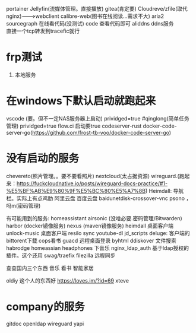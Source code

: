   portainer
  Jellyfin(流媒体管理。直接播放)
  gitea(肯定要)
  Cloudreve/zfile(取代nginx)--->webclient
  calibre-web(图书在线阅读...需求不大)
  aria2 
  sourcegraph 在线看代码(没测试)
  code     查看代码即可
  aliddns  ddns服务     
  直接一个tcp转发到tracefic就行


# frp测试
1. 本地服务 

# 在windows下默认启动就跑起来
  vscode (要。但不一定NAS服务器上启动) prividged=true
  #qinglong(简单任务管理) prividged=true
  flow.ci 启动要true
  codeserver-rust
  docker-code-server-go(https://github.com/frost-tb-voo/docker-code-server-go)



# 没有启动的服务
  chevereto(照片管理。。要不要看照片)
  nextcloud(太占据资源)
  wireguard.(跑起来：https://fuckcloudnative.io/posts/wireguard-docs-practice/#1-%E5%BF%AB%E9%80%9F%E5%BC%80%E5%A7%8B)
  Heimdall: 导航栏。实际上有点鸡肋
    阿里云盘
  百度云盘 baidunetdisk-crossover-vnc
  psono ， 吗m(密码管理)
 
  
 有可能用到的服务:
  homeassistant
  airsonic (没啥必要.密码管理/Bitwarden)
  harbor  (docker镜像服务)
  nexus   (maven镜像服务)
  heimdall  桌面客户端
  unlock-music 桌面客户端
  resilo sync 
  youtube-dl 
  jd_scripts 
  deluge: 客户端的bittorent下载
  cops看书
  guacd 远程桌面登录 byhtml
  ddiskover 文件搜索
  habrodge  homeassian
  headphones 下音乐
  nginx_ldap_auth 基于ldap授权的插件。这个还用
  swag/traefix
  filezilla 远程同步



查查国内三个东西
音乐
看书
智能家居

oldiy 这个人的东西好
https://loves.im/?id=69
xteve


# company的服务
  gitdoc
  openldap
  wireguard
  yapi
  
  